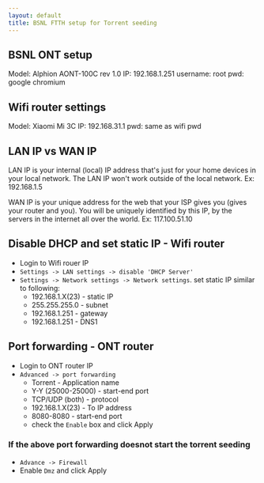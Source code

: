 ```yaml
---
layout: default
title: BSNL FTTH setup for Torrent seeding
---
```

## BSNL ONT setup
Model: Alphion AONT-100C rev 1.0
IP: 192.168.1.251
username: root
pwd: google chromium

## Wifi router settings
Model: Xiaomi Mi 3C
IP: 192.168.31.1
pwd: same as wifi pwd

## LAN IP vs WAN IP
LAN IP is your internal (local) IP address that's just for your home devices in your local network. 
The LAN IP won't work outside of the local network.
Ex: 192.168.1.5

WAN IP is your unique address for the web that your ISP gives you (gives your router and you).
You will be uniquely identified by this IP, by the servers in the internet all over the world.
Ex: 117.100.51.10

## Disable DHCP and set static IP - Wifi router 
- Login to Wifi rouer IP
- `Settings -> LAN settings -> disable 'DHCP Server'`
- `Settings -> Network settings -> Network settings`. set static IP similar to following:
  - 192.168.1.X(23) - static IP
  - 255.255.255.0   - subnet
  - 192.168.1.251   - gateway
  - 192.168.1.251   - DNS1

## Port forwarding - ONT router
- Login to ONT router IP
- `Advanced -> port forwarding`
  - Torrent             - Application name
  - Y-Y (25000-25000)   - start-end port
  - TCP/UDP (both)      - protocol
  - 192.168.1.X(23)     - To IP address
  - 8080-8080           - start-end port
  - check the `Enable` box and click Apply
### If the above port forwarding doesnot start the torrent seeding
- `Advance -> Firewall`
- Enable `Dmz` and click Apply



